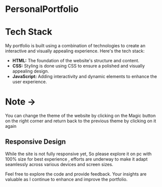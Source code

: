 # PersonalPortfolio
# Tech Stack

My portfolio is built using a combination of technologies to create an interactive and visually appealing experience. Here's the tech stack:

- **HTML:** The foundation of the website's structure and content.
- **CSS:** Styling is done using CSS to ensure a polished and visually appealing design.
- **JavaScript:** Adding interactivity and dynamic elements to enhance the user experience.

# Note -> 
You can change the theme of the website by clicking on the Magic button on the right corner and return back to the previous theme by clicking on it again


## Responsive Design

While the site is not fully responsive yet, So please explore it on pc with  100% size for best experience , efforts are underway to make it adapt seamlessly across various devices and screen sizes.

Feel free to explore the code and provide feedback. Your insights are valuable as I continue to enhance and improve the portfolio.
